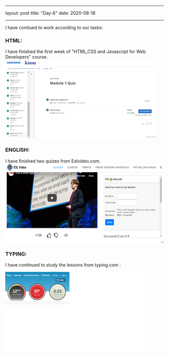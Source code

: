 
---
layout: post
title: "Day-6"
date: 2020-08-18

---

I have contiued to work according to our tasks:

<h3> HTML: </h3>
I have finished the first week of "HTML,CSS and Javascript for Web Developers" course.

<img src="/Images/CourseraHtml2.png" alt="day6HTML" height="250">

<h3> ENGLISH: </h3>
I have finished two quizes from Eslvideo.com.

<img src="/Images/EslVideo7.png" alt="day6English" height="250">

<h3> TYPING: </h3>

I have continued to study the lessons from  typing.com :

<img src="/Images/Typing5.png" alt="day6Typing" height="250">
